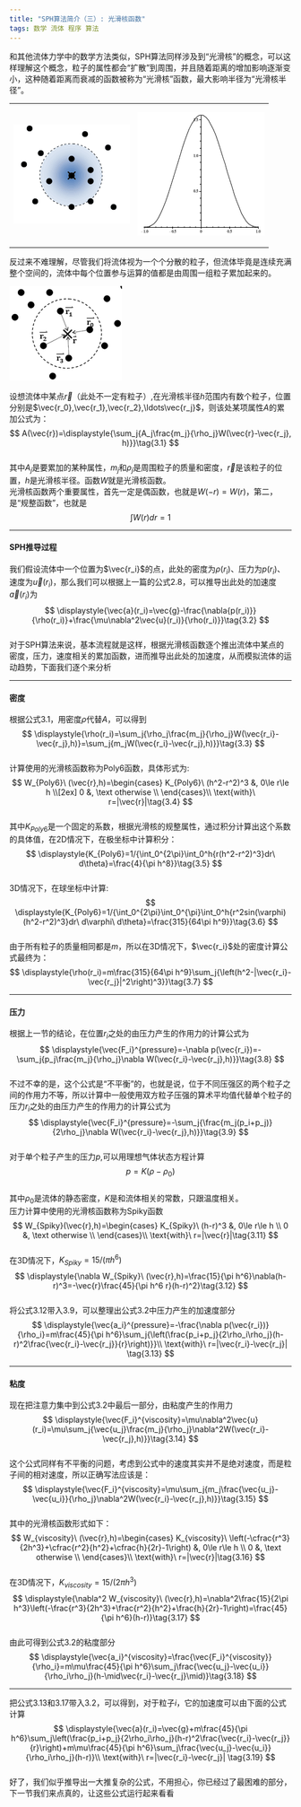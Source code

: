 ```yaml
---
title: "SPH算法简介（三）: 光滑核函数"
tags: 数学 流体 程序 算法
---
```

和其他流体力学中的数学方法类似，SPH算法同样涉及到“光滑核”的概念，可以这样理解这个概念，粒子的属性都会“扩散”到周围，并且随着距离的增加影响逐渐变小，这种随着距离而衰减的函数被称为“光滑核”函数，最大影响半径为“光滑核半径”。  

<div align="center">
<table class="invisibletable">
<tbody>
<tr>
<td>

![](/images/2014/08/sph_21.gif )

</td>

<td>

![](/images/2014/08/sph_22.gif "光滑核函数一般具有的形态")

</td>
</tr>
</tbody>
</table>
</div>

反过来不难理解，尽管我们将流体视为一个个分散的粒子，但流体毕竟是连续充满整个空间的，流体中每个位置参与运算的值都是由周围一组粒子累加起来的。

![](/images/2014/08/sph_26.gif)

设想流体中某点$\vec{r}$（此处不一定有粒子）,在光滑核半径$h$范围内有数个粒子，位置分别是$\vec{r_0},\vec{r_1},\vec{r_2},\ldots\vec{r_j}$，则该处某项属性$A$的累加公式为：  
$$
A(\vec{r})=\displaystyle{\sum_j{A_j\frac{m_j}{\rho_j}W(\vec{r}-\vec{r_j}, h)}}\tag{3.1} 
$$  
其中$A_j$是要累加的某种属性，$m_j$和$\rho_j$是周围粒子的质量和密度，$\vec{r}$是该粒子的位置，$h$是光滑核半径。函数$W$就是光滑核函数。  
光滑核函数两个重要属性，首先一定是偶函数，也就是$W(−r)=W(r)$，第二，是“规整函数”，也就是  
$$
\displaystyle{\int{W(r)dr}}=1
$$  

----
#### **SPH推导过程**
我们假设流体中一个位置为$\vec{r_i}$的点，此处的密度为$\rho(r_i)$、压力为$p(r_i)$、速度为$\vec{u}(r_i)$，那么我们可以根据上一篇的公式2.8，可以推导出此处的加速度$\vec{a}(r_i)$为  
$$
\displaystyle{\vec{a}(r_i)=\vec{g}-\frac{\nabla{p(r_i)}}{\rho(r_i)}+\frac{\mu\nabla^2\vec{u}(r_i)}{\rho(r_i)}}\tag{3.2}
$$  
对于SPH算法来说，基本流程就是这样，根据光滑核函数逐个推出流体中某点的密度，压力，速度相关的累加函数，进而推导出此处的加速度，从而模拟流体的运动趋势，下面我们逐个来分析

----
#### **密度**
根据公式3.1，用密度$\rho$代替$A$，可以得到  
$$
\displaystyle{\rho(r_i)=\sum_j{\rho_j\frac{m_j}{\rho_j}W(\vec{r_i}-\vec{r_j},h)}=\sum_j{m_jW(\vec{r_i}-\vec{r_j},h)}}\tag{3.3} 
$$  
计算使用的光滑核函数称为Poly6函数，具体形式为:  
$$
W_{Poly6}\ (\vec{r},h)=\begin{cases} 
K_{Poly6}\ (h^2-r^2)^3  &, 0\le r\le h \\[2ex] 
0 &, \text otherwise  \\ 
\end{cases}\\ \text{with}\ r=|\vec{r}|\tag{3.4} 
$$  
其中$K_{Poly6}$是一个固定的系数，根据光滑核的规整属性，通过积分计算出这个系数的具体值，在2D情况下，在极坐标中计算积分：  
$$
\displaystyle{K_{Poly6}=1/{\int_0^{2\pi}\int_0^h{r(h^2-r^2)^3}dr\ d\theta}=\frac{4}{\pi h^8}}\tag{3.5}
$$  
3D情况下，在球坐标中计算:  
$$
\displaystyle{K_{Poly6}=1/{\int_0^{2\pi}\int_0^{\pi}\int_0^h{r^2sin(\varphi)(h^2-r^2)^3}dr\ d\varphi\ d\theta}=\frac{315}{64\pi h^9}}\tag{3.6} 
$$  
由于所有粒子的质量相同都是$m$，所以在3D情况下，$\vec{r_i}$处的密度计算公式最终为：  
$$
\displaystyle{\rho(r_i)=m\frac{315}{64\pi h^9}\sum_j{\left(h^2-|\vec{r_i}-\vec{r_j}|^2\right)^3}}\tag{3.7} 
$$  

----
#### **压力**
根据上一节的结论，在位置$r_i$之处的由压力产生的作用力的计算公式为  
$$
\displaystyle{\vec{F_i}^{pressure}=-\nabla p(\vec{r_i})=-\sum_j{p_j\frac{m_j}{\rho_j}\nabla W(\vec{r_i}-\vec{r_j},h)}}\tag{3.8}
$$  
不过不幸的是，这个公式是“不平衡”的，也就是说，位于不同压强区的两个粒子之间的作用力不等，所以计算中一般使用双方粒子压强的算术平均值代替单个粒子的压力$r_i$之处的由压力产生的作用力的计算公式为  
$$
\displaystyle{\vec{F_i}^{pressure}=-\sum_j{\frac{m_j(p_i+p_j)}{2\rho_j}\nabla W(\vec{r_i}-\vec{r_j},h)}}\tag{3.9} 
$$  
对于单个粒子产生的压力$p$,可以用理想气体状态方程计算  
$$
p=K(\rho-\rho_0)\tag{3.10}
$$  
其中$\rho_0$是流体的静态密度，$K$是和流体相关的常数，只跟温度相关。  
压力计算中使用的光滑核函数称为Spiky函数  
$$
W_{Spiky}(\vec{r},h)=\begin{cases} K_{Spiky}\ (h-r)^3 &, 0\le r\le h \\
0 &, \text otherwise \\ \end{cases}\\ \text{with}\ r=|\vec{r}|\tag{3.11}
$$  
在3D情况下，$K_{Spiky}=15/(\pi h^6)$  
$$
\displaystyle{\nabla W_{Spiky}\ (\vec{r},h)=\frac{15}{\pi h^6}\nabla(h-r)^3=-\vec{r}\frac{45}{\pi h^6 r}(h-r)^2}\tag{3.12} 
$$  
将公式3.12带入3.9，可以整理出公式3.2中压力产生的加速度部分  
$$
\displaystyle{\vec{a_i}^{pressure}=-\frac{\nabla p(\vec{r_i})}{\rho_i}=m\frac{45}{\pi h^6}\sum_j{\left(\frac{p_i+p_j}{2\rho_i\rho_j}(h-r)^2\frac{\vec{r_i}-\vec{r_j}}{r}\right)}}\\
\text{with}\ r=|\vec{r_i}-\vec{r_j}|
\tag{3.13} 
$$  

----
#### **粘度**
现在把注意力集中到公式3.2中最后一部分，由粘度产生的作用力  
$$
\displaystyle{\vec{F_i}^{viscosity}=\mu\nabla^2\vec{u}(r_i)=\mu\sum_j{\vec{u_j}\frac{m_j}{\rho_j}\nabla^2W(\vec{r_i}-\vec{r_j},h)}}\tag{3.14}
$$  
这个公式同样有不平衡的问题，考虑到公式中的速度其实并不是绝对速度，而是粒子间的相对速度，所以正确写法应该是：  
$$
\displaystyle{\vec{F_i}^{viscosity}=\mu\sum_j{m_j\frac{\vec{u_j}-\vec{u_i}}{\rho_j}\nabla^2W(\vec{r_i}-\vec{r_j},h)}}\tag{3.15}
$$  
其中的光滑核函数形式如下：  
$$
W_{viscosity}\ (\vec{r},h)=\begin{cases}
K_{viscosity}\ \left(-\cfrac{r^3}{2h^3}+\cfrac{r^2}{h^2}+\cfrac{h}{2r}-1\right) &, 0\le r\le h \\
0 &, \text otherwise \\
\end{cases}\\ \text{with}\ r=|\vec{r}|\tag{3.16}
$$  
在3D情况下，$K_{viscosity}=15/(2\pi h^3)$  
$$
\displaystyle{\nabla^2 W_{viscosity}\ (\vec{r},h)=\nabla^2\frac{15}{2\pi h^3}\left(-\frac{r^3}{2h^3}+\frac{r^2}{h^2}+\frac{h}{2r}-1\right)=\frac{45}{\pi h^6}(h-r)}\tag{3.17}
$$  
由此可得到公式3.2的粘度部分  
$$
\displaystyle{\vec{a_i}^{viscosity}=\frac{\vec{F_i}^{viscosity}}{\rho_i}=m\mu\frac{45}{\pi h^6}\sum_j\frac{\vec{u_j}-\vec{u_i}}{\rho_i\rho_j}(h-\mid\vec{r_i}-\vec{r_j}\mid)}\tag{3.18}
$$  

----
把公式3.13和3.17带入3.2，可以得到，对于粒子$i$，它的加速度可以由下面的公式计算  
$$
\displaystyle{\vec{a}(r_i)=\vec{g}+m\frac{45}{\pi h^6}\sum_j\left(\frac{p_i+p_j}{2\rho_i\rho_j}(h-r)^2\frac{\vec{r_i}-\vec{r_j}}{r}\right)+m\mu\frac{45}{\pi h^6}\sum_j\frac{\vec{u_j}-\vec{u_i}}{\rho_i\rho_j}(h-r)}\\
\text{with}\ r=|\vec{r_i}-\vec{r_j}| \tag{3.19}
$$  
好了，我们似乎推导出一大推复杂的公式，不用担心，你已经过了最困难的部分，下一节我们来点真的，让这些公式运行起来看看

